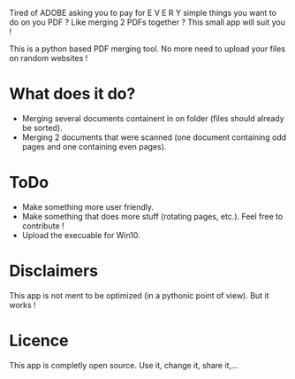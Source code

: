Tired of ADOBE asking you to pay for E V E R Y simple things you want to do on you PDF ? Like merging 2 PDFs together ? This small app will suit you !

This is a python based PDF merging tool. No more need to upload your files on random websites !

# What does it do?
- Merging several documents containent in on folder (files should already be sorted).
- Merging 2 documents that were scanned (one document containing odd pages and one containing even pages).

# ToDo
- Make something more user friendly.
- Make something that does more stuff (rotating pages, etc.). Feel free to contribute !
- Upload the execuable for Win10.

# Disclaimers
This app is not ment to be optimized (in a pythonic point of view). But it works !

# Licence
This app is completly open source. Use it, change it, share it,...

